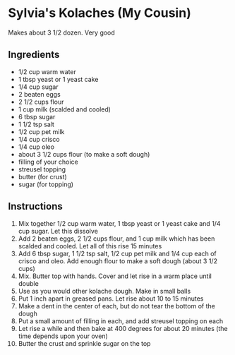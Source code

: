 # Sylvia's Kolaches (My Cousin)

Makes about 3 1/2 dozen. Very good

## Ingredients

- 1/2 cup warm water
- 1 tbsp yeast or 1 yeast cake
- 1/4 cup sugar
- 2 beaten eggs
- 2 1/2 cups flour
- 1 cup milk (scalded and cooled)
- 6 tbsp sugar
- 1 1/2 tsp salt
- 1/2 cup pet milk
- 1/4 cup crisco
- 1/4 cup oleo
- about 3 1/2 cups flour (to make a soft dough)
- filling of your choice
- streusel topping
- butter (for crust)
- sugar (for topping)

## Instructions

1. Mix together 1/2 cup warm water, 1 tbsp yeast or 1 yeast cake and 1/4 cup sugar. Let this dissolve
2. Add 2 beaten eggs, 2 1/2 cups flour, and 1 cup milk which has been scalded and cooled. Let all of this rise 15 minutes
3. Add 6 tbsp sugar, 1 1/2 tsp salt, 1/2 cup pet milk and 1/4 cup each of crisco and oleo. Add enough flour to make a soft dough (about 3 1/2 cups)
4. Mix. Butter top with hands. Cover and let rise in a warm place until double
5. Use as you would other kolache dough. Make in small balls
6. Put 1 inch apart in greased pans. Let rise about 10 to 15 minutes
7. Make a dent in the center of each, but do not tear the bottom of the dough
8. Put a small amount of filling in each, and add streusel topping on each
9. Let rise a while and then bake at 400 degrees for about 20 minutes (the time depends upon your oven)
10. Butter the crust and sprinkle sugar on the top
